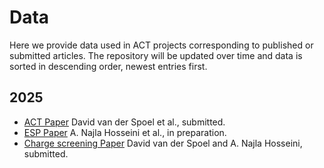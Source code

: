 # Data
Here we provide data used in ACT projects corresponding to published or submitted articles. The repository will be updated over time and data is sorted in descending order, newest entries first. 

## 2025
+ [ACT Paper](ACT-Paper) David van der Spoel et al., submitted.
+ [ESP Paper](ESP-Paper-2025) A. Najla Hosseini et al., in preparation.
+ [Charge screening Paper](TholeGaussian) David van der Spoel and A. Najla Hosseini, submitted.
